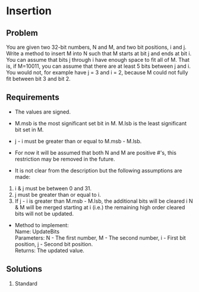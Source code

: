 ﻿# Insertion

## Problem
You are given two 32-bit numbers, N and M, and two bit positions, i and j.
Write a method to insert M into N such that M starts at bit j and ends at
bit i. You can assume that bits j through i have enough space to fit all
of M. That is, if M=10011, you can assume that there are at least 5 bits
between j and i. You would not, for example have j = 3 and i = 2, because
M could not fully fit between bit 3 and bit 2.

## Requirements
- The values are signed.
- M.msb is the most significant set bit in M. M.lsb is the least significant
bit set in M.
- j - i must be greater than or equal to M.msb - M.lsb.
- For now it will be assumed that both N and M are positive #'s, this restriction
may be removed in the future.

- It is not clear from the description but the following assumptions are made:
1. i & j must be between 0 and 31.
2. j must be greater than or equal to i.
3. If j - i is greater than M.msb - M.lsb, the additional bits will be cleared
i N & M will be merged starting at i (i.e.) the remaining high order cleared bits
will not be updated.

- Method to implement:  
Name: UpdateBits  
Parameters: N - The first number, M - The second number, i - First bit
position, j - Second bit position.  
Returns: The updated value.  

## Solutions
1. Standard  